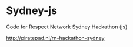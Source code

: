 Sydney-js
=========

Code for Respect Network Sydney Hackathon (js)

http://piratepad.nl/rn-hackathon-sydney
